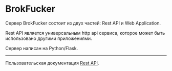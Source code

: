 # **BrokFucker**

  Сервер BrokFucker состоит из двух частей: Rest API и Web Application.

  Rest API является универсальным http api сервиса, которое может быть использовано другими приложениями.

  Сервер написан на Python/Flask.

  -----------------------------------------

  Пользовательская документация [Rest API](./doc/rest-api.md).